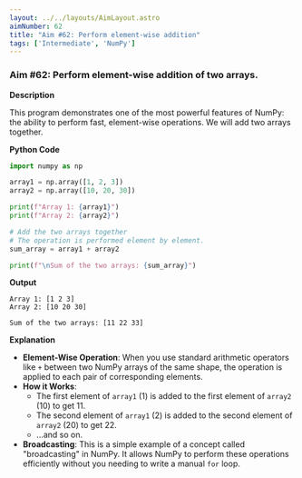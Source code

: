 ```yaml
---
layout: ../../layouts/AimLayout.astro
aimNumber: 62
title: "Aim #62: Perform element-wise addition"
tags: ['Intermediate', 'NumPy']
---
```


### Aim #62: Perform element-wise addition of two arrays.

**Description**

This program demonstrates one of the most powerful features of NumPy: the ability to perform fast, element-wise operations. We will add two arrays together.

**Python Code**

```python
import numpy as np

array1 = np.array([1, 2, 3])
array2 = np.array([10, 20, 30])

print(f"Array 1: {array1}")
print(f"Array 2: {array2}")

# Add the two arrays together
# The operation is performed element by element.
sum_array = array1 + array2

print(f"\nSum of the two arrays: {sum_array}")
```

**Output**

```text
Array 1: [1 2 3]
Array 2: [10 20 30]

Sum of the two arrays: [11 22 33]
```

**Explanation**

- **Element-Wise Operation**: When you use standard arithmetic operators like `+` between two NumPy arrays of the same shape, the operation is applied to each pair of corresponding elements.
- **How it Works**:
    - The first element of `array1` (1) is added to the first element of `array2` (10) to get 11.
    - The second element of `array1` (2) is added to the second element of `array2` (20) to get 22.
    - ...and so on.
- **Broadcasting**: This is a simple example of a concept called "broadcasting" in NumPy. It allows NumPy to perform these operations efficiently without you needing to write a manual `for` loop.

